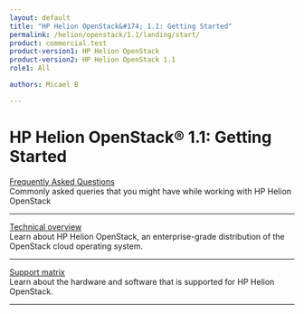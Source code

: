 ```yaml
---
layout: default
title: "HP Helion OpenStack&#174; 1.1: Getting Started"
permalink: /helion/openstack/1.1/landing/start/
product: commercial.test
product-version1: HP Helion OpenStack
product-version2: HP Helion OpenStack 1.1
role1: All

authors: Micael B

---
```

<!--PUBLISHED-->

<script>

function PageRefresh {
onLoad="window.refresh"
}

PageRefresh();

</script>

<!-- <p style="font-size: small;"> <a href="/helion/openstack/1.1/3rd-party-license-agreements/">&#9664; PREV</a> | <a href="/helion/openstack/1.1/">&#9650; UP</a> | NEXT &#9654; </p> -->

# HP Helion OpenStack&#174; 1.1: Getting Started

[Frequently Asked Questions](/helion/openstack/1.1/faq/)
<br />Commonly asked queries that you might have while working with HP Helion OpenStack
<hr />

[Technical overview](/helion/openstack/1.1/technical-overview/)
<br />Learn about HP Helion OpenStack, an enterprise-grade distribution of the OpenStack cloud operating system.
<hr />

[Support matrix](helion/openstack/support-matrix/)
<br />Learn about the hardware and software that is supported for HP Helion OpenStack.
<hr />
